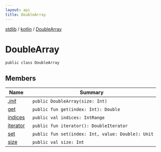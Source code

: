 ```yaml
---
layout: api
title: DoubleArray
---
```

[stdlib](../../index.html) / [kotlin](../index.html) / [DoubleArray](index.html)

# DoubleArray

```
public class DoubleArray
```
## Members
| Name | Summary |
|------|---------|
|[*.init*](_init_.html)|&nbsp;&nbsp;`public DoubleArray(size: Int)`<br>|
|[get](get.html)|&nbsp;&nbsp;`public fun get(index: Int): Double`<br>|
|[indices](indices.html)|&nbsp;&nbsp;`public val indices: IntRange`<br>|
|[iterator](iterator.html)|&nbsp;&nbsp;`public fun iterator(): DoubleIterator`<br>|
|[set](set.html)|&nbsp;&nbsp;`public fun set(index: Int, value: Double): Unit`<br>|
|[size](size.html)|&nbsp;&nbsp;`public val size: Int`<br>|

